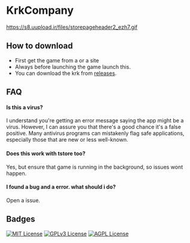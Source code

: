 # KrkCompany
https://s8.uupload.ir/files/storepageheader2_ezh7.gif

## How to download

 - First get the game from a or a site
 - Always before launching the game launch this.
 - You can download the krk from [releases]().
 
## FAQ

#### Is this a virus?

I understand you're getting an error message saying the app might be a virus.  However, I can assure you that there's a good chance it's a false positive. Many antivirus programs can mistakenly flag safe applications, especially those that are new or less well-known.

#### Does this work with tstore too?

Yes, but ensure that game is running in the background, so issues wont happen.

#### I found a bug and a error. what should i do?

Open a issue.

## Badges

[![MIT License](https://img.shields.io/badge/License-MIT-green.svg)](https://choosealicense.com/licenses/mit/)
[![GPLv3 License](https://img.shields.io/badge/License-GPL%20v3-yellow.svg)](https://opensource.org/licenses/)
[![AGPL License](https://img.shields.io/badge/license-AGPL-blue.svg)](http://www.gnu.org/licenses/agpl-3.0)
